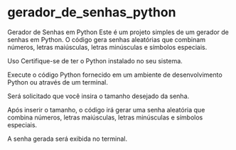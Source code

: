 # gerador_de_senhas_python


Gerador de Senhas em Python
Este é um projeto simples de um gerador de senhas em Python. O código gera senhas aleatórias que combinam números, letras maiúsculas, letras minúsculas e símbolos especiais.

Uso
Certifique-se de ter o Python instalado no seu sistema.

Execute o código Python fornecido em um ambiente de desenvolvimento Python ou através de um terminal.

Será solicitado que você insira o tamanho desejado da senha.

Após inserir o tamanho, o código irá gerar uma senha aleatória que combina números, letras maiúsculas, letras minúsculas e símbolos especiais.

A senha gerada será exibida no terminal.

